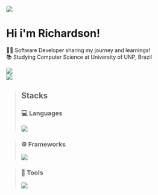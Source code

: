 ![](https://skillicons.dev/icons?i=linux,mint)
# Hi i'm Richardson!

👩‍💻 Software Developer sharing my journey and learnings!<br/>
📚 Studying Computer Science at University of UNP, Brazil<br/>

![](https://github-readme-stats.vercel.app/api?username=dyriusdev&show_icons=true&theme=midnight-purple)<br/>
[![](https://github-readme-stats.vercel.app/api/top-langs/?username=dyriusdev&theme=midnight-purple&layout=donut&size_weight=0.5&count_weight=0.5&langs_count=20)](https://github.com/dyriusdev/github-readme-stats)<br/>

>## Stacks
>### 💻 Languages
>![](https://skillicons.dev/icons?i=java,js,c,cpp,cs,php,html,css,py,mysql,mongodb,r,ruby,bash,bootstrap&perline=10)

>### ⚙️ Frameworks
>![](https://skillicons.dev/icons?i=django,flask,gtk,nodejs,qt,react,rails,sqlite&perline=10)

>### 🔧 Tools
>![](https://skillicons.dev/icons?i=androidstudio,blender,cmake,eclipse,git,godot,idea,sublime,wordpress&perline=5)
